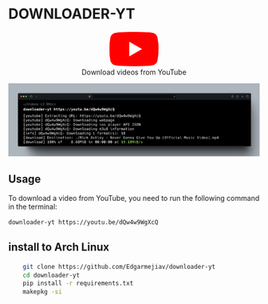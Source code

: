 # DOWNLOADER-YT

<div align="center">
<img src="src/resourse/img.png" width="100">
</br>
Download videos from YouTube
</div>


![cap.png](src/resourse/cap.png)

## Usage
To download a video from YouTube, you need to run the following command in the terminal:

```bash
downloader-yt https://youtu.be/dQw4w9WgXcQ
```

## install  to Arch Linux
```bash
    git clone https://github.com/Edgarmejiav/downloader-yt
    cd downloader-yt
    pip install -r requirements.txt
    makepkg -si
```